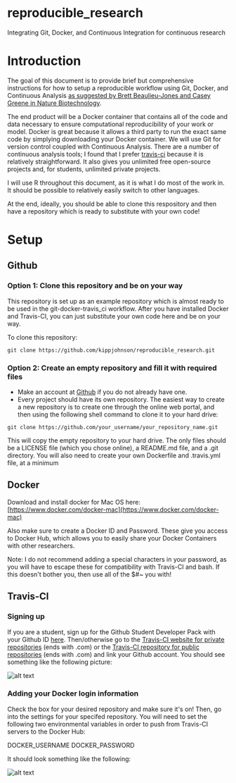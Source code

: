# reproducible_research
Integrating Git, Docker, and Continuous Integration for continuous research

# Introduction

The goal of this document is to provide brief but comprehensive instructions for how to setup a reproducible workflow using Git, Docker, and Continuous Analysis [as suggested by Brett Beaulieu-Jones and Casey Greene in Nature Biotechnology](http://www.nature.com/nbt/journal/v35/n4/abs/nbt.3780.html "Reproducibility of computational workflows is automated using continuous analysis").

The end product will be a Docker container that contains all of the code and data necessary to ensure computational reproducibility of your work or model. Docker is great because it allows a third party to run the exact same code by simplying downloading your Docker container. We will use Git for version control coupled with Continuous Analysis. There are a number of continuous analysis tools; I found that I prefer [travis-ci](https://travis-ci.com) because it is relatively straightforward. It also gives you unlimited free open-source projects and, for students, unlimited private projects.

 I will use R throughout this document, as it is what I do most of the work in. It should be possible to relatively easily switch to other languages.

 At the end, ideally, you should be able to clone this respository and then have a repository which is ready to substitute with your own code!

# Setup

## Github

### Option 1: Clone this repository and be on your way

This repository is set up as an example repository which is almost ready to be used in the git-docker-travis_ci workflow. After you have installed Docker and Travis-CI, you can just substitute your own code here and be on your way.

To clone this repository:

```shell
git clone https://github.com/kippjohnson/reproducible_research.git
```


### Option 2: Create an empty repository and fill it with required files
* Make an account at [Github](https://www.github.com/) if you do not already have one.
* Every project should have its own repository. The easiest way to create a new repository is to create one through the online web portal, and then using the following shell command to clone it to your hard drive:

```shell
git clone https://github.com/your_username/your_repository_name.git
```

This will copy the empty repository to your hard drive. The only files should be a LICENSE file (which you chose online), a README.md file, and a .git directory. You will also need to create your own Dockerfile and .travis.yml file, at a minimum

## Docker

Download and install docker for Mac OS here: [https://www.docker.com/docker-mac](https://www.docker.com/docker-mac)

Also make sure to create a Docker ID and Password. These give you access to Docker Hub, which allows you to easily share your Docker Containers with other researchers.

Note: I do not recommend adding a special characters in your password, as you will have to escape these for compatibility with Travis-CI and bash. If this doesn't bother you, then use all of the $#~ you with!

## Travis-CI

### Signing up

If you are a student, sign up for the Github Student Developer Pack with your Github ID [here](https://education.github.com/pack). Then/otherwise go to the [Travis-CI website for private repositories](https://travis-ci.com) (ends with .com) or the [Travis-CI repository for public repositories]((https://travis-ci.com)) (ends with .com) and link your Github account. You should see something like the following picture:

![alt text](https://github.com/kippjohnson/reproducible_research/img/Travis_CI_private_repos.png "Travis CI Screenshot")

### Adding your Docker login information

Check the box for your desired repository and make sure it's on! Then, go into the settings for your specifed repository. You will need to set the following two environmental variables in order to push from Travis-CI servers to the Docker Hub:

DOCKER_USERNAME
DOCKER_PASSWORD

It should look something like the following:

![alt text](https://github.com/kippjohnson/reproducible_research/img/travis_ci_docker_info.png "Travis CI Docker Info")
